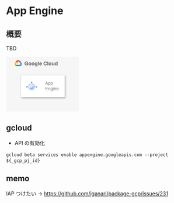 # App Engine

## 概要

TBD

![](./_img/main.png)

## gcloud

+ API の有効化

```
gcloud beta services enable appengine.googleapis.com --project ${_gcp_pj_id}
```

## memo

IAP つけたい -> https://github.com/iganari/package-gcp/issues/231
